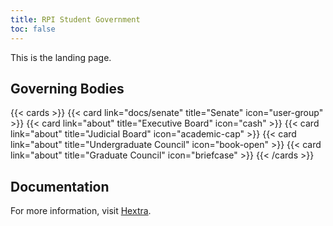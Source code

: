 ```yaml
---
title: RPI Student Government
toc: false
---
```


This is the landing page.

## Governing Bodies

{{< cards >}}
  {{< card link="docs/senate" title="Senate" icon="user-group" >}}
  {{< card link="about" title="Executive Board" icon="cash" >}}
  {{< card link="about" title="Judicial Board" icon="academic-cap" >}}
  {{< card link="about" title="Undergraduate Council" icon="book-open" >}}
  {{< card link="about" title="Graduate Council" icon="briefcase" >}}
{{< /cards >}}

## Documentation

For more information, visit [Hextra](https://imfing.github.io/hextra).
